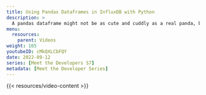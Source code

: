 ```yaml
---
title: Using Pandas Dataframes in InfluxDB with Python
description: >
  A pandas dataframe might not be as cute and cuddly as a real panda, but for data scientists pandas dataframes are important data sources. Here, Zoe Steinkamp goes over some of the basics of using pandas dataframes with InfluxDB and the difference between pandas and Flux (InfluxDB's native query and analytics language).
menu:
  resources:
    parent: Videos
weight: 165
youtubeID: cMkQXLCbFQY
date: 2022-09-12
series: [Meet the Developers S7]
metadata: [Meet the Developer Series]
---
```


{{< resources/video-content >}}

